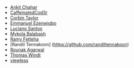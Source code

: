 <!-- Please follow alphabetical order -->
- [Ankit Chahar](https://github.com/AnkitChahar)
- [CaffeinatedCod3r](https://github.com/CaffeinatedCod3r)
- [Corbin Taylor](https://github.com/cjtaylor1990)
- [Emmanuel Ezenwigbo](https://github.com/SkyC0der)
- [Luciano Santos](https://github.com/lucianosz7)
- [Mykola Balabash](https://github.com/twilderan)
- [Ramy Fetteha](https://github.com/NoirFLamme)
- [Randil Tennakoon] (https://github.com/randiltennakoon)
- [Rounak Agarwal](https://github.com/agarwalrounak) 
- [Thomas Windt](https://github.com/WOLFI3654)
- [viewless](https://github.com/viewless)

